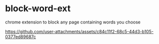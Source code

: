 # block-word-ext
chrome extension to block any page containing words you choose



https://github.com/user-attachments/assets/c84c11f2-68c5-44d3-b105-0377ed89687c


